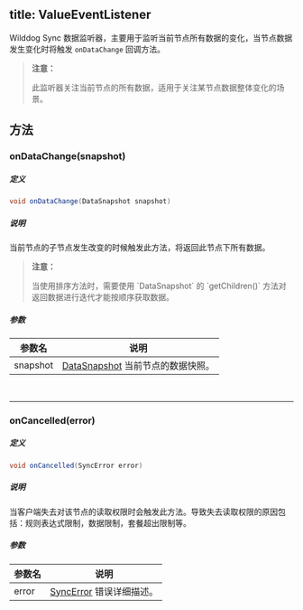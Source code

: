 title:  ValueEventListener
---
Wilddog Sync 数据监听器，主要用于监听当前节点所有数据的变化，当节点数据发生变化时将触发 `onDataChange` 回调方法。
<blockquote class="warning">
  <p><strong>注意：</strong></p>
  此监听器关注当前节点的所有数据，适用于关注某节点数据整体变化的场景。
</blockquote>

## 方法
### onDataChange(snapshot)
##### 定义

```java
void onDataChange(DataSnapshot snapshot)
```

##### 说明

当前节点的子节点发生改变的时候触发此方法，将返回此节点下所有数据。
<blockquote class="warning">
  <p><strong>注意：</strong></p>
  当使用排序方法时，需要使用 `DataSnapshot` 的 `getChildren()` 方法对返回数据进行迭代才能按顺序获取数据。
</blockquote>

##### 参数

参数名 | 说明
--- | ---
snapshot | [DataSnapshot](/api/sync/android/DataSnapshot.html) 当前节点的数据快照。
</br>

---
### onCancelled(error)
##### 定义

```java
void onCancelled(SyncError error)
```

##### 说明

当客户端失去对该节点的读取权限时会触发此方法。导致失去读取权限的原因包括：规则表达式限制，数据限制，套餐超出限制等。

##### 参数

参数名 | 说明
--- | ---
error | [SyncError](/api/sync/android/SyncError.html) 错误详细描述。


</br>


